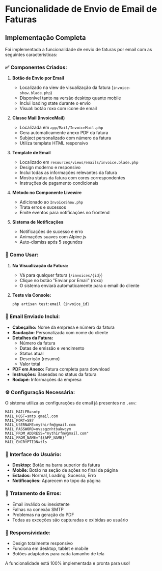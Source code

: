 # Funcionalidade de Envio de Email de Faturas

## Implementação Completa

Foi implementada a funcionalidade de envio de faturas por email com as seguintes características:

### ✅ **Componentes Criados:**

1. **Botão de Envio por Email**
   - Localizado na view de visualização da fatura (`invoice-show.blade.php`)
   - Disponível tanto na versão desktop quanto mobile
   - Inclui loading state durante o envio
   - Visual: botão roxo com ícone de email

2. **Classe Mail (InvoiceMail)**
   - Localizada em `app/Mail/InvoiceMail.php`
   - Gera automaticamente anexo PDF da fatura
   - Subject personalizado com número da fatura
   - Utiliza template HTML responsivo

3. **Template de Email**
   - Localizado em `resources/views/emails/invoice.blade.php`
   - Design moderno e responsivo
   - Inclui todas as informações relevantes da fatura
   - Mostra status da fatura com cores correspondentes
   - Instruções de pagamento condicionais

4. **Método no Componente Livewire**
   - Adicionado ao `InvoiceShow.php`
   - Trata erros e sucessos
   - Emite eventos para notificações no frontend

5. **Sistema de Notificações**
   - Notificações de sucesso e erro
   - Animações suaves com Alpine.js
   - Auto-dismiss após 5 segundos

### 🚀 **Como Usar:**

1. **Na Visualização da Fatura:**
   - Vá para qualquer fatura (`/invoices/{id}`)
   - Clique no botão "Enviar por Email" (roxo)
   - O sistema enviará automaticamente para o email do cliente

2. **Teste via Console:**
   ```bash
   php artisan test:email {invoice_id}
   ```

### 📧 **Email Enviado Inclui:**

- **Cabeçalho:** Nome da empresa e número da fatura
- **Saudação:** Personalizada com nome do cliente
- **Detalhes da Fatura:**
  - Número da fatura
  - Datas de emissão e vencimento
  - Status atual
  - Descrição (resumo)
  - Valor total
- **PDF em Anexo:** Fatura completa para download
- **Instruções:** Baseadas no status da fatura
- **Rodapé:** Informações da empresa

### ⚙️ **Configuração Necessária:**

O sistema utiliza as configurações de email já presentes no `.env`:
```env
MAIL_MAILER=smtp
MAIL_HOST=smtp.gmail.com
MAIL_PORT=587
MAIL_USERNAME=mythirfm@gmail.com
MAIL_PASSWORD=nvssgznhtbakwcym
MAIL_FROM_ADDRESS="mythirfm@gmail.com"
MAIL_FROM_NAME="${APP_NAME}"
MAIL_ENCRYPTION=tls
```

### 🎨 **Interface do Usuário:**

- **Desktop:** Botão na barra superior da fatura
- **Mobile:** Botão na seção de ações no final da página
- **Estados:** Normal, Loading, Sucesso, Erro
- **Notificações:** Aparecem no topo da página

### 🔧 **Tratamento de Erros:**

- Email inválido ou inexistente
- Falhas na conexão SMTP
- Problemas na geração do PDF
- Todas as exceções são capturadas e exibidas ao usuário

### 📱 **Responsividade:**

- Design totalmente responsivo
- Funciona em desktop, tablet e mobile
- Botões adaptados para cada tamanho de tela

A funcionalidade está 100% implementada e pronta para uso!
